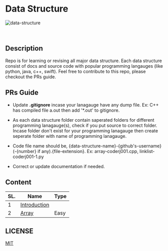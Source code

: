 # Data Structure

![data-structure](https://i.ibb.co/syKkWmz/1-Kp-DOKMFAg-DWa-GTQHL0r70g.png)

<br />

## Description

Repo is for learning or revising all major data structure.
Each data structure consist of docs and source code with popular programming langauges (like python, java, c++, swift).
Feel free to contribute to this repo, please checkout the PRs guide.

## PRs Guide

- Update **.gitignore** incase your lanagauge have any dump file.
    Ex: C++ has compiled file a.out then add '*.out' to gitignore.

- As each data structure folder contain saperated folders for different programming lanagauge(s), check if you put source to correct folder. Incase folder don't exist for your programming lanagauge then create seperate folder with name of programming lanagauge.

- Code file name should be, {data-structure-name}-{github's-username}(-{number} if any).{file-extension}.
    Ex: array-coderj001.cpp, linklist-coderj001-1.py

- Correct or update documentation if needed.

## Content

|SL. |Name |Type |
|--- |--- |--- |
|1 |[Introduction](./Intoduction/) | |
|2 |[Array](./Array/) | Easy |

## LICENSE
[MIT](./LICENSE)
